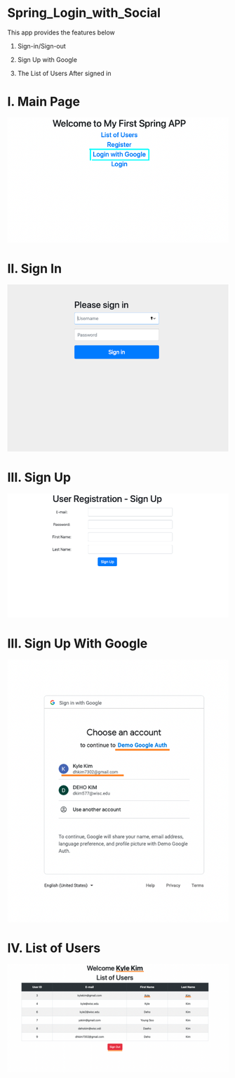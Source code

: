 
# Spring_Login_with_Social


This app provides the features below

1. Sign-in/Sign-out

2. Sign Up with Google

3. The List of Users After signed in


# I. Main Page
![new1.png](Images/new1.png)

# II. Sign In
![img_1.png](Images/img_1.png)

# III. Sign Up
![img_2.png](Images/img_2.png)

# III. Sign Up With Google
![new2.png](Images/new2.png)

# IV. List of Users
![new3.png](Images/new3.png)





